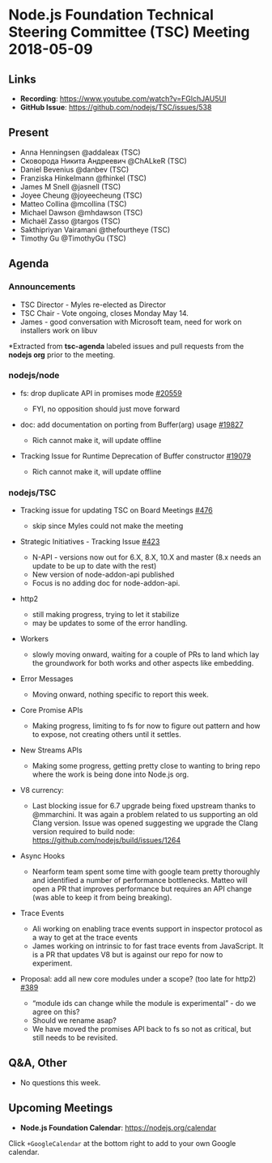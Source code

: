 # Node.js Foundation Technical Steering Committee (TSC) Meeting 2018-05-09

## Links

* **Recording**:  https://www.youtube.com/watch?v=FGlchJAU5UI
* **GitHub Issue**: https://github.com/nodejs/TSC/issues/538

## Present

* Anna Henningsen @addaleax (TSC)
* Сковорода Никита Андреевич @ChALkeR (TSC)
* Daniel Bevenius @danbev (TSC)
* Franziska Hinkelmann @fhinkel (TSC)
* James M Snell @jasnell (TSC)
* Joyee Cheung @joyeecheung (TSC)
* Matteo Collina @mcollina (TSC)
* Michael Dawson @mhdawson (TSC)
* Michaël Zasso @targos (TSC)
* Sakthipriyan Vairamani @thefourtheye (TSC)
* Timothy Gu @TimothyGu (TSC)

## Agenda

### Announcements


* TSC Director - Myles re-elected as Director
* TSC Chair - Vote ongoing, closes Monday May 14.
* James - good conversation with Microsoft team, need for work on installers work on libuv
 
*Extracted from **tsc-agenda** labeled issues and pull requests from the **nodejs org** prior to the meeting.

### nodejs/node

* fs: drop duplicate API in promises mode [#20559](https://github.com/nodejs/node/pull/20559)
  * FYI, no opposition should just move forward

* doc: add documentation on porting from Buffer(arg) usage [#19827](https://github.com/nodejs/node/issues/19827)
  * Rich cannot make it, will update offline
* Tracking Issue for Runtime Deprecation of Buffer constructor [#19079](https://github.com/nodejs/node/issues/19079)
  * Rich cannot make it, will update offline

### nodejs/TSC

* Tracking issue for updating TSC on Board Meetings [#476](https://github.com/nodejs/TSC/issues/476)
  * skip since Myles could not make the meeting

* Strategic Initiatives - Tracking Issue [#423](https://github.com/nodejs/TSC/issues/423)
  * N-API - versions now out for 6.X, 8.X, 10.X and master (8.x needs an update to be up to date with the rest)
  * New version of node-addon-api published
  * Focus is no adding doc for node-addon-api.

* http2
  * still making progress, trying to let it stabilize
  * may be updates to some of the error handling.
* Workers
  * slowly moving onward, waiting for a couple of PRs to land which lay the groundwork
    for both works and other aspects like embedding.
* Error Messages
  * Moving onward, nothing specific to report this week.
* Core Promise APIs
  * Making progress, limiting to fs for now to figure out pattern and how to expose, not creating
    others until it settles.
* New Streams APIs
  * Making some progress, getting pretty close to wanting to bring repo where the work is being
     done into Node.js org.
* V8 currency:
  * Last blocking issue for 6.7 upgrade being fixed upstream thanks to @mmarchini. It was again 
    a problem related to us supporting an old Clang version. Issue was opened suggesting we
    upgrade the Clang version required to build node: https://github.com/nodejs/build/issues/1264
* Async Hooks
  * Nearform team spent some time with google team pretty thoroughly and identified a number
    of performance bottlenecks.  Matteo will open a PR that improves performance but requires 
    an API change (was able to keep it from being breaking).
* Trace Events
  * Ali working on enabling trace events support in inspector protocol as a way to get
    at the trace events
  * James working on intrinsic to for fast trace events from JavaScript. It is a PR that
    updates V8 but is against our repo for now to experiment.

* Proposal: add all new core modules under a scope? (too late for http2) [#389](https://github.com/nodejs/TSC/issues/389)
  * “module ids can change while the module is experimental” - do we agree on this?
  * Should we rename asap?
  * We have moved the promises API back to fs so not as critical, but still needs to be
    revisited.

## Q&A, Other

* No questions this week.

## Upcoming Meetings

* **Node.js Foundation Calendar**: https://nodejs.org/calendar

Click `+GoogleCalendar` at the bottom right to add to your own Google calendar.

